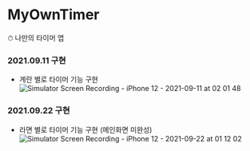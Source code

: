 # MyOwnTimer
⏱ 나만의 타이머 앱 

### 2021.09.11 구현
- 계란 별로 타이머 기능 구현 <br>
![Simulator Screen Recording - iPhone 12 - 2021-09-11 at 02 01 48](https://user-images.githubusercontent.com/37897873/132891152-32c01c17-51c4-43ba-b33f-fe85202bd508.gif)

### 2021.09.22 구현
- 라면 별로 타이머 기능 구현 (메인화면 미완성)<br>
![Simulator Screen Recording - iPhone 12 - 2021-09-22 at 01 12 02](https://user-images.githubusercontent.com/37897873/134207597-7779e8d6-5d86-4b7e-8576-11126c5bb112.gif)
